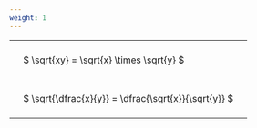 ```yaml
---
weight: 1
---
```


<style type="text/css">
#T_77276 th.col_heading {
  text-align: left;
  font-size: 1em;
}
#T_77276 td {
  text-align: left;
  font-size: 1em;
  padding: 1.5em;
}
</style>
<table id="T_77276">
  <thead>
  </thead>
  <tbody>
    <tr>
      <td id="T_77276_row0_col0" class="data row0 col0" >$ \sqrt{xy} = \sqrt{x} \times \sqrt{y} $</td>
    </tr>
    <tr>
      <td id="T_77276_row1_col0" class="data row1 col0" >$ \sqrt{\dfrac{x}{y}} = \dfrac{\sqrt{x}}{\sqrt{y}} $</td>
    </tr>
  </tbody>
</table>
